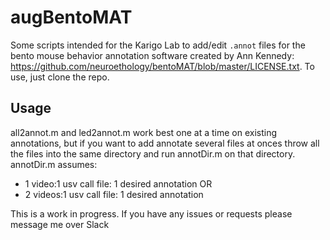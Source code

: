 # augBentoMAT
Some scripts intended for the Karigo Lab to add/edit `.annot` files for the bento mouse behavior annotation software created by Ann Kennedy: https://github.com/neuroethology/bentoMAT/blob/master/LICENSE.txt.
To use, just clone the repo.

## Usage
all2annot.m and led2annot.m work best one at a time on existing annotations, but if you want to add annotate several files at onces throw all the files into the same directory and run annotDir.m on that directory.
annotDir.m assumes:
- 1 video:1 usv call file: 1 desired annotation OR 
- 2 videos:1 usv call file: 1 desired annotation

This is a work in progress. If you have any issues or requests please message me over Slack
